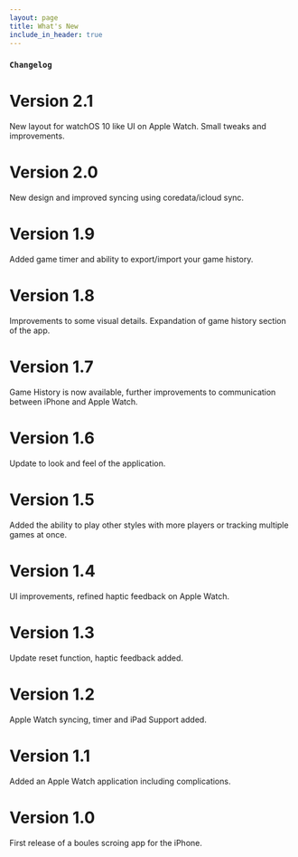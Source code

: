 ```yaml
---
layout: page
title: What's New
include_in_header: true
---
```



### `Changelog`

# **Version 2.1**
New layout for watchOS 10 like UI on Apple Watch. Small tweaks and improvements.

# **Version 2.0**
New design and improved syncing using coredata/icloud sync.

# **Version 1.9**
Added game timer and ability to export/import your game history.

# **Version 1.8**
Improvements to some visual details. Expandation of game history section of the app.

# **Version 1.7**
Game History is now available, further improvements to communication between iPhone and Apple Watch.

# **Version 1.6**
Update to look and feel of the application.

# **Version 1.5**
Added the ability to play other styles with more players or tracking multiple games at once.

# **Version 1.4**
UI improvements, refined haptic feedback on Apple Watch.

# **Version 1.3**
Update reset function, haptic feedback added.

# **Version 1.2**
Apple Watch syncing, timer and iPad Support added.

# **Version 1.1**
Added an Apple Watch application including complications.

# **Version 1.0**
First release of a boules scroing app for the iPhone. 

